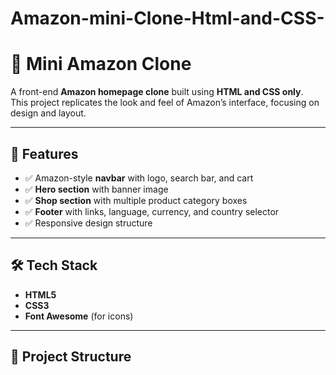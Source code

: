 # Amazon-mini-Clone-Html-and-CSS-
# 🛒 Mini Amazon Clone

A front-end **Amazon homepage clone** built using **HTML and CSS only**.  
This project replicates the look and feel of Amazon’s interface, focusing on design and layout.

---

## 🚀 Features
- ✅ Amazon-style **navbar** with logo, search bar, and cart  
- ✅ **Hero section** with banner image  
- ✅ **Shop section** with multiple product category boxes  
- ✅ **Footer** with links, language, currency, and country selector  
- ✅ Responsive design structure  

---

## 🛠️ Tech Stack
- **HTML5**  
- **CSS3**  
- **Font Awesome** (for icons)  

---

## 📂 Project Structure
